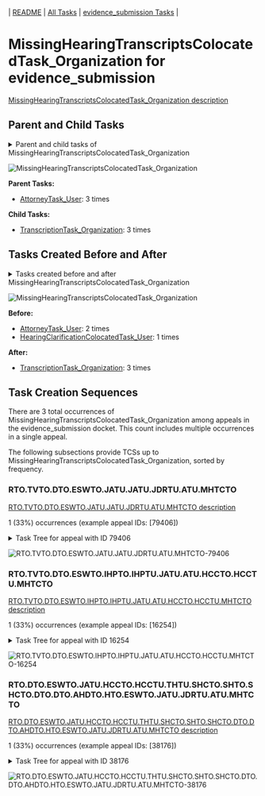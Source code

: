 <!-- DO NOT EDIT THIS FILE.  This file is autogenerated. -->
| [README](../README.md) | [All Tasks](../alltasks.md) | [evidence_submission Tasks](tasklist.md) |

# MissingHearingTranscriptsColocatedTask_Organization for evidence_submission

[MissingHearingTranscriptsColocatedTask_Organization description](../descr/MissingHearingTranscriptsColocatedTask_Organization.md)

## Parent and Child Tasks

<details><summary markdown='span'>Parent and child tasks of MissingHearingTranscriptsColocatedTask_Organization
</summary>

```
digraph G {
rankdir=LR;
node [shape=box]
"MissingHearingTranscriptsColocatedTask_Organization" -> "TranscriptionTask_Organization" [label=3]
"AttorneyTask_User" -> "MissingHearingTranscriptsColocatedTask_Organization" [label=3]
}
```
</details>

![MissingHearingTranscriptsColocatedTask_Organization](dot/MissingHearingTranscriptsColocatedTask_Organization-parentchild.dot.png)

**Parent Tasks:**

   * [AttorneyTask_User](AttorneyTask_User.md): 3 times

**Child Tasks:**

   * [TranscriptionTask_Organization](TranscriptionTask_Organization.md): 3 times

## Tasks Created Before and After

<details><summary markdown='span'>Tasks created before and after MissingHearingTranscriptsColocatedTask_Organization</summary>

```
digraph G {
rankdir=LR;

"MissingHearingTranscriptsColocatedTask_Organization" -> "TranscriptionTask_Organization" [label=3]
"AttorneyTask_User" -> "MissingHearingTranscriptsColocatedTask_Organization" [label=2]
"HearingClarificationColocatedTask_User" -> "MissingHearingTranscriptsColocatedTask_Organization" [label=1]
}
```
</details>

![MissingHearingTranscriptsColocatedTask_Organization](dot/MissingHearingTranscriptsColocatedTask_Organization.dot.png)

**Before:**

   * [AttorneyTask_User](AttorneyTask_User.md): 2 times
   * [HearingClarificationColocatedTask_User](HearingClarificationColocatedTask_User.md): 1 times

**After:**

   * [TranscriptionTask_Organization](TranscriptionTask_Organization.md): 3 times

## Task Creation Sequences

There are 3 total occurrences of MissingHearingTranscriptsColocatedTask_Organization among appeals in the evidence_submission docket.  This count includes multiple occurrences in a single appeal.

The following subsections provide TCSs up to MissingHearingTranscriptsColocatedTask_Organization, sorted by frequency.

### RTO.TVTO.DTO.ESWTO.JATU.JATU.JDRTU.ATU.MHTCTO

[RTO.TVTO.DTO.ESWTO.JATU.JATU.JDRTU.ATU.MHTCTO description](../descr/RTO.TVTO.DTO.ESWTO.JATU.JATU.JDRTU.ATU.MHTCTO.md)

1 (33%) occurrences (example appeal IDs: [79406])

<details><summary markdown='span'>Task Tree for appeal with ID 79406</summary>

```
@startuml
skinparam {
  ObjectBorderColor #555
  ObjectBorderThickness 0
  ObjectFontStyle bold
  ObjectFontSize 14
  ObjectAttributeFontColor #333
  ObjectAttributeFontSize 12
}
  object 0.RootTask #8dd3c7 {
Organization
}
  object 1.TrackVeteranTask #bebada {
Organization
}
  object 2.DistributionTask #ffffb3 {
Organization
}
  object 3.EvidenceSubmissionWindowTask #fccde5 {
Organization
}
  object 4.JudgeAssignTask #ccebc5 {
User
}
  object 5.JudgeDecisionReviewTask #d9d9d9 {
User
}
  object 6.AttorneyTask #bc80bd {
User
}
  object 7.JudgeAssignTask #ccebc5 {
User
}
  object 8.JudgeAssignTask #ccebc5 {
User
}
  object 9.JudgeDecisionReviewTask #d9d9d9 {
User
}
  object 10.AttorneyTask #bc80bd {
User
}
  object 11.MissingHearingTranscriptsColocatedTask #ccebc5 {
Organization  <back:white>    </back>
}
  object 12.TranscriptionTask #fb8072 {
Organization
}
  object 13.MissingRecordsColocatedTask #bebada {
Organization
}
  object 14.MissingRecordsColocatedTask #bebada {
User
}
  object 15.MissingRecordsColocatedTask #bebada {
User
}
  object 16.TimedHoldTask #fccde5 {
User
}
  object 17.TimedHoldTask #fccde5 {
User
}
  object 18.TimedHoldTask #fccde5 {
User
}
0.RootTask -- 1.TrackVeteranTask
0.RootTask -- 2.DistributionTask
2.DistributionTask -- 3.EvidenceSubmissionWindowTask
0.RootTask -- 4.JudgeAssignTask
0.RootTask -- 5.JudgeDecisionReviewTask
5.JudgeDecisionReviewTask -- 6.AttorneyTask
0.RootTask -- 7.JudgeAssignTask
0.RootTask -- 8.JudgeAssignTask
0.RootTask -- 9.JudgeDecisionReviewTask
9.JudgeDecisionReviewTask -- 10.AttorneyTask
10.AttorneyTask -- 11.MissingHearingTranscriptsColocatedTask
11.MissingHearingTranscriptsColocatedTask -- 12.TranscriptionTask
10.AttorneyTask -- 13.MissingRecordsColocatedTask
13.MissingRecordsColocatedTask -- 14.MissingRecordsColocatedTask
13.MissingRecordsColocatedTask -- 15.MissingRecordsColocatedTask
15.MissingRecordsColocatedTask -- 16.TimedHoldTask
15.MissingRecordsColocatedTask -- 17.TimedHoldTask
15.MissingRecordsColocatedTask -- 18.TimedHoldTask
@enduml
```
</details>

![RTO.TVTO.DTO.ESWTO.JATU.JATU.JDRTU.ATU.MHTCTO-79406](uml/RTO.TVTO.DTO.ESWTO.JATU.JATU.JDRTU.ATU.MHTCTO-79406.png)

### RTO.TVTO.DTO.ESWTO.IHPTO.IHPTU.JATU.ATU.HCCTO.HCCTU.MHTCTO

[RTO.TVTO.DTO.ESWTO.IHPTO.IHPTU.JATU.ATU.HCCTO.HCCTU.MHTCTO description](../descr/RTO.TVTO.DTO.ESWTO.IHPTO.IHPTU.JATU.ATU.HCCTO.HCCTU.MHTCTO.md)

1 (33%) occurrences (example appeal IDs: [16254])

<details><summary markdown='span'>Task Tree for appeal with ID 16254</summary>

```
@startuml
skinparam {
  ObjectBorderColor #555
  ObjectBorderThickness 0
  ObjectFontStyle bold
  ObjectFontSize 14
  ObjectAttributeFontColor #333
  ObjectAttributeFontSize 12
}
  object 0.RootTask #8dd3c7 {
Organization
}
  object 1.TrackVeteranTask #bebada {
Organization
}
  object 2.DistributionTask #ffffb3 {
Organization
}
  object 3.EvidenceSubmissionWindowTask #fccde5 {
Organization
}
  object 4.InformalHearingPresentationTask #fdb462 {
Organization
}
  object 5.InformalHearingPresentationTask #fdb462 {
User
}
  object 6.JudgeAssignTask #ccebc5 {
User
}
  object 7.JudgeDecisionReviewTask #d9d9d9 {
User
}
  object 8.AttorneyTask #bc80bd {
User
}
  object 9.HearingClarificationColocatedTask #ccebc5 {
Organization
}
  object 10.HearingClarificationColocatedTask #ccebc5 {
User
}
  object 11.MissingHearingTranscriptsColocatedTask #ccebc5 {
Organization  <back:white>    </back>
}
  object 12.TranscriptionTask #fb8072 {
Organization
}
  object 13.JudgeDecisionReviewTask #d9d9d9 {
User
}
  object 14.BvaDispatchTask #b3de69 {
Organization
}
  object 15.BvaDispatchTask #b3de69 {
User
}
0.RootTask -- 1.TrackVeteranTask
0.RootTask -- 2.DistributionTask
2.DistributionTask -- 3.EvidenceSubmissionWindowTask
2.DistributionTask -- 4.InformalHearingPresentationTask
4.InformalHearingPresentationTask -- 5.InformalHearingPresentationTask
0.RootTask -- 6.JudgeAssignTask
0.RootTask -- 7.JudgeDecisionReviewTask
13.JudgeDecisionReviewTask -- 8.AttorneyTask
8.AttorneyTask -- 9.HearingClarificationColocatedTask
9.HearingClarificationColocatedTask -- 10.HearingClarificationColocatedTask
8.AttorneyTask -- 11.MissingHearingTranscriptsColocatedTask
11.MissingHearingTranscriptsColocatedTask -- 12.TranscriptionTask
0.RootTask -- 13.JudgeDecisionReviewTask
0.RootTask -- 14.BvaDispatchTask
14.BvaDispatchTask -- 15.BvaDispatchTask
@enduml
```
</details>

![RTO.TVTO.DTO.ESWTO.IHPTO.IHPTU.JATU.ATU.HCCTO.HCCTU.MHTCTO-16254](uml/RTO.TVTO.DTO.ESWTO.IHPTO.IHPTU.JATU.ATU.HCCTO.HCCTU.MHTCTO-16254.png)

### RTO.DTO.ESWTO.JATU.HCCTO.HCCTU.THTU.SHCTO.SHTO.SHCTO.DTO.DTO.AHDTO.HTO.ESWTO.JATU.JDRTU.ATU.MHTCTO

[RTO.DTO.ESWTO.JATU.HCCTO.HCCTU.THTU.SHCTO.SHTO.SHCTO.DTO.DTO.AHDTO.HTO.ESWTO.JATU.JDRTU.ATU.MHTCTO description](../descr/RTO.DTO.ESWTO.JATU.HCCTO.HCCTU.THTU.SHCTO.SHTO.SHCTO.DTO.DTO.AHDTO.HTO.ESWTO.JATU.JDRTU.ATU.MHTCTO.md)

1 (33%) occurrences (example appeal IDs: [38176])

<details><summary markdown='span'>Task Tree for appeal with ID 38176</summary>

```
@startuml
skinparam {
  ObjectBorderColor #555
  ObjectBorderThickness 0
  ObjectFontStyle bold
  ObjectFontSize 14
  ObjectAttributeFontColor #333
  ObjectAttributeFontSize 12
}
  object 0.RootTask #8dd3c7 {
Organization
}
  object 1.DistributionTask #ffffb3 {
Organization
}
  object 2.EvidenceSubmissionWindowTask #fccde5 {
Organization
}
  object 3.JudgeAssignTask #ccebc5 {
User
}
  object 4.JudgeDecisionReviewTask #d9d9d9 {
User
}
  object 5.AttorneyTask #bc80bd {
User
}
  object 6.HearingClarificationColocatedTask #ccebc5 {
Organization
}
  object 7.HearingClarificationColocatedTask #ccebc5 {
User
}
  object 8.TimedHoldTask #fccde5 {
User
}
  object 9.ScheduleHearingColocatedTask #ccebc5 {
Organization
}
  object 10.HearingTask #fb8072 {
Organization
}
  object 11.ScheduleHearingTask #80b1d3 {
Organization
}
  object 12.ScheduleHearingColocatedTask #ccebc5 {
Organization
}
  object 13.HearingTask #fb8072 {
Organization
}
  object 14.ScheduleHearingTask #80b1d3 {
Organization
}
  object 15.ScheduleHearingColocatedTask #ccebc5 {
Organization
}
  object 16.DistributionTask #ffffb3 {
Organization
}
  object 17.DistributionTask #ffffb3 {
Organization
}
  object 18.HearingAdminActionVerifyAddressTask #ffed6f {
Organization
}
  object 19.AssignHearingDispositionTask #8dd3c7 {
Organization
}
  object 20.ChangeHearingDispositionTask #d9d9d9 {
Organization
}
  object 21.HearingTask #fb8072 {
Organization
}
  object 22.ScheduleHearingTask #80b1d3 {
Organization
}
  object 23.EvidenceSubmissionWindowTask #fccde5 {
Organization
}
  object 24.JudgeAssignTask #ccebc5 {
User
}
  object 25.JudgeDecisionReviewTask #d9d9d9 {
User
}
  object 26.AttorneyTask #bc80bd {
User
}
  object 27.MissingHearingTranscriptsColocatedTask #ccebc5 {
Organization  <back:white>    </back>
}
  object 28.TranscriptionTask #fb8072 {
Organization
}
0.RootTask -- 1.DistributionTask
1.DistributionTask -- 2.EvidenceSubmissionWindowTask
0.RootTask -- 3.JudgeAssignTask
0.RootTask -- 4.JudgeDecisionReviewTask
4.JudgeDecisionReviewTask -- 5.AttorneyTask
5.AttorneyTask -- 6.HearingClarificationColocatedTask
6.HearingClarificationColocatedTask -- 7.HearingClarificationColocatedTask
7.HearingClarificationColocatedTask -- 8.TimedHoldTask
5.AttorneyTask -- 9.ScheduleHearingColocatedTask
16.DistributionTask -- 10.HearingTask
10.HearingTask -- 11.ScheduleHearingTask
5.AttorneyTask -- 12.ScheduleHearingColocatedTask
17.DistributionTask -- 13.HearingTask
13.HearingTask -- 14.ScheduleHearingTask
5.AttorneyTask -- 15.ScheduleHearingColocatedTask
0.RootTask -- 16.DistributionTask
0.RootTask -- 17.DistributionTask
11.ScheduleHearingTask -- 18.HearingAdminActionVerifyAddressTask
10.HearingTask -- 19.AssignHearingDispositionTask
10.HearingTask -- 20.ChangeHearingDispositionTask
16.DistributionTask -- 21.HearingTask
21.HearingTask -- 22.ScheduleHearingTask
21.HearingTask -- 23.EvidenceSubmissionWindowTask
0.RootTask -- 24.JudgeAssignTask
0.RootTask -- 25.JudgeDecisionReviewTask
25.JudgeDecisionReviewTask -- 26.AttorneyTask
26.AttorneyTask -- 27.MissingHearingTranscriptsColocatedTask
27.MissingHearingTranscriptsColocatedTask -- 28.TranscriptionTask
@enduml
```
</details>

![RTO.DTO.ESWTO.JATU.HCCTO.HCCTU.THTU.SHCTO.SHTO.SHCTO.DTO.DTO.AHDTO.HTO.ESWTO.JATU.JDRTU.ATU.MHTCTO-38176](uml/RTO.DTO.ESWTO.JATU.HCCTO.HCCTU.THTU.SHCTO.SHTO.SHCTO.DTO.DTO.AHDTO.HTO.ESWTO.JATU.JDRTU.ATU.MHTCTO-38176.png)

